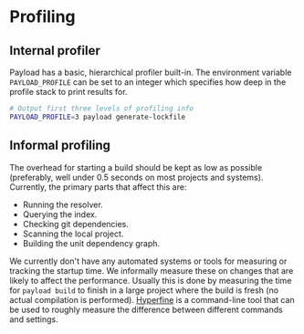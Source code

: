 # Profiling

## Internal profiler

Payload has a basic, hierarchical profiler built-in. The environment variable
`PAYLOAD_PROFILE` can be set to an integer which specifies how deep in the
profile stack to print results for.

```sh
# Output first three levels of profiling info
PAYLOAD_PROFILE=3 payload generate-lockfile
```

## Informal profiling

The overhead for starting a build should be kept as low as possible
(preferably, well under 0.5 seconds on most projects and systems). Currently,
the primary parts that affect this are:

* Running the resolver.
* Querying the index.
* Checking git dependencies.
* Scanning the local project.
* Building the unit dependency graph.

We currently don't have any automated systems or tools for measuring or
tracking the startup time. We informally measure these on changes that are
likely to affect the performance. Usually this is done by measuring the time
for `payload build` to finish in a large project where the build is fresh (no
actual compilation is performed). [Hyperfine] is a command-line tool that can
be used to roughly measure the difference between different commands and
settings.

[Hyperfine]: https://github.com/sharkdp/hyperfine
